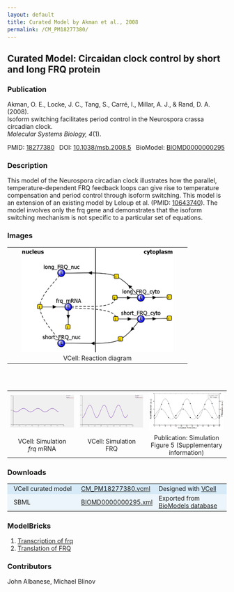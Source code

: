 ```yaml
---
layout: default
title: Curated Model by Akman et al., 2008
permalink: /CM_PM18277380/
---
```

## Curated Model: Circaidan clock control by short and long FRQ protein 

### Publication 

Akman, O. E., Locke, J. C., Tang, S., Carré, I., Millar, A. J., & Rand, D. A. (2008).<br /> 
Isoform switching facilitates period control in the Neurospora crassa circadian clock.<br />
<i>Molecular Systems Biology, 4</i>(1).

 PMID: <a href="https://www.ncbi.nlm.nih.gov/pubmed/?term=18277380">18277380</a>&ensp; 
 DOI: <a href="https://doi.org/10.1038/msb.2008.5">10.1038/msb.2008.5</a>&ensp;
 BioModel: <a href="https://www.ebi.ac.uk/biomodels/BIOMD0000000295">BIOMD0000000295</a><br />

### Description

This model of the Neurospora circadian clock illustrates how the parallel, temperature-dependent FRQ feedback loops can give rise to temperature compensation and period control through isoform switching. This model is an extension of an existing model by Leloup et al. (PMID: <a href="https://www.ncbi.nlm.nih.gov/pubmed/?term=10643740">10643740</a>). The model involves only the frq gene and demonstrates that the isoform switching mechanism is not specific to a particular set of equations.

### Images
<center>
 <table> 
  <td align="center" width="400"><a href="https://modelbricks.github.io/images/Vcellimages/CM_PM18277380.PNG"><img width="350" align="center" src="/images/Vcellimages/CM_PM18277380.PNG"/></a></td>
  <tr>
   <td align="center"> VCell: Reaction diagram</td>
  </tr>
 </table>
 <br /><br />
 <table>
  <td align="center" width="300"><a href="https://modelbricks.github.io/images/Vcellimages/CM_PM18277380_VCellSim1.PNG"><img width="250" src="/images/Vcellimages/CM_PM18277380_VCellSim1.PNG"/></a></td>
  <td align="center" width="300"><a href="https://modelbricks.github.io/images/Vcellimages/CM_PM18277380_VCellSim2.PNG"><img width="250" src="/images/Vcellimages/CM_PM18277380_VCellSim2.PNG"/></a></td>
  <td align="center" width="300"><a href="https://modelbricks.github.io/images/publications/CM_PM18277380_Sim.PNG"><img width="250" src="/images/publications/CM_PM18277380_Sim.PNG"/></a></td>
 <tr>
  <td align="center">VCell: Simulation<br /><i>frq</i> mRNA</td>
  <td align="center">VCell: Simulation<br />FRQ</td>
  <td align="center">Publication: Simulation<br />Figure 5 (Supplementary information)</td>
 </tr>
 </table>
 </center>
 
### Downloads
<center>
 <table>
  <td width="33%" bgcolor="#D6EAF8">&nbsp; VCell curated model </td>
  <td width="33%" bgcolor="#D6EAF8"><a href="/modelbricks/VCML_SBMLfiles/CM_PM18277380.vcml">CM_PM18277380.vcml</a></td>
  <td width="33%" bgcolor="#D6EAF8"> Designed with <a href="http://vcell.org"> VCell</a></td>
  <tr>
   <td bgcolor="#EBF5FB">&nbsp; SBML </td>
   <td bgcolor="#EBF5FB"><a href="/modelbricks/VCML_SBMLfiles/BIOMD0000000295.xml" download>BIOMD0000000295.xml</a></td>
   <td bgcolor="#EBF5FB"> Exported from <a href="https://www.ebi.ac.uk/biomodels/BIOMD0000000295">BioModels database</a></td>
  </tr>
 </table>
</center>

### ModelBricks

<ol>
 <li> <a href="/CM_PM18277380_MB1/">Transcription of frq</a>
 </li>
 <li> <a href="/CM_PM18277380_MB2/">Translation of FRQ</a>
 </li> 
</ol>  

### Contributors
John Albanese, Michael Blinov
